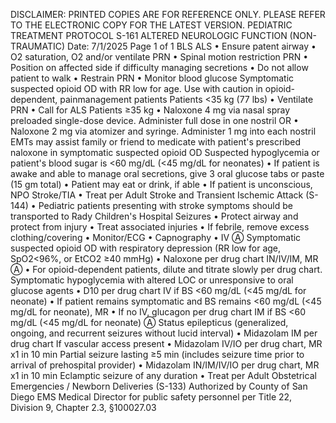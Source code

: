 DISCLAIMER: PRINTED COPIES ARE FOR REFERENCE ONLY. PLEASE REFER TO THE ELECTRONIC COPY FOR THE LATEST VERSION.
PEDIATRIC TREATMENT PROTOCOL S-161
ALTERED NEUROLOGIC FUNCTION
(NON-TRAUMATIC)
Date: 7/1/2025 Page 1 of 1
BLS ALS
• Ensure patent airway
• O2 saturation, O2 and/or ventilate PRN
• Spinal motion restriction PRN
• Position on affected side if difficulty managing secretions
• Do not allow patient to walk
• Restrain PRN
• Monitor blood glucose
Symptomatic suspected opioid OD with RR low for age.
Use with caution in opioid-dependent, painmanagement patients
Patients <35 kg (77 lbs)
• Ventilate PRN
• Call for ALS
Patients ≥35 kg
• Naloxone 4 mg via nasal spray preloaded single-dose
device. Administer full dose in one nostril
OR
• Naloxone 2 mg via atomizer and syringe. Administer 1
mg into each nostril
EMTs may assist family or friend to medicate with patient's
prescribed naloxone in symptomatic suspected opioid OD
Suspected hypoglycemia or patient's blood sugar is <60
mg/dL (<45 mg/dL for neonates)
• If patient is awake and able to manage oral secretions,
give 3 oral glucose tabs or paste (15 gm total)
• Patient may eat or drink, if able
• If patient is unconscious, NPO
Stroke/TIA
• Treat per Adult Stroke and Transient Ischemic Attack
(S-144)
• Pediatric patients presenting with stroke symptoms
should be transported to Rady Children's Hospital
Seizures
• Protect airway and protect from injury
• Treat associated injuries
• If febrile, remove excess clothing/covering
• Monitor/ECG
• Capnography
• IV Ⓐ
Symptomatic suspected opioid OD with respiratory
depression (RR low for age, SpO2<96%, or EtCO2
≥40 mmHg)
• Naloxone per drug chart IN/IV/IM, MR Ⓐ
• For opioid-dependent patients, dilute and titrate
slowly per drug chart.
Symptomatic hypoglycemia with altered LOC or
unresponsive to oral glucose agents
• D10 per drug chart IV if BS <60 mg/dL (<45 mg/dL
for neonate)
• If patient remains symptomatic and BS remains
<60 mg/dL (<45 mg/dL for neonate), MR
• If no IV, glucagon per drug chart IM if BS <60
mg/dL (<45 mg/dL for neonate) Ⓐ
Status epilepticus (generalized, ongoing, and
recurrent seizures without lucid interval)
• Midazolam IM per drug chart
If vascular access present
• Midazolam IV/IO per drug chart, MR x1 in 10
min
Partial seizure lasting ≥5 min (includes seizure time
prior to arrival of prehospital provider)
• Midazolam IN/IM/IV/IO per drug chart, MR x1 in 10
min
Eclamptic seizure of any duration
• Treat per Adult Obstetrical Emergencies / Newborn
Deliveries (S-133)
Authorized by County of San Diego EMS Medical Director for public safety personnel per Title 22, Division 9, Chapter
2.3, §100027.03

